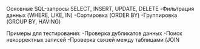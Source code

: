 Основные SQL-запросы
SELECT, INSERT, UPDATE, DELETE
-Фильтрация данных (WHERE, LIKE, IN)
-Сортировка (ORDER BY)
-Группировка (GROUP BY, HAVING)

Примеры для тестирования:
-Проверка дубликатов данных
-Поиск некорректных записей
-Проверка связей между таблицами (JOIN
